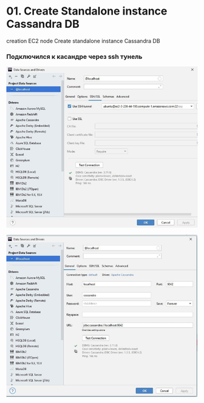 # 01. Create Standalone instance Cassandra DB

creation EC2 node
Create standalone 
instance Cassandra DB


### Подключился к касандре через ssh тунель

![](images/1.jpg)

![](images/2.jpg)


